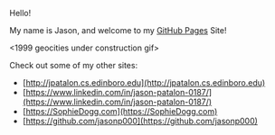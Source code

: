 Hello!

My name is Jason, and welcome to my [GitHub Pages](https://jasonp000.github.io) Site! 

<1999 geocities under construction gif>

Check out some of my other sites:
 * [http://jpatalon.cs.edinboro.edu](http://jpatalon.cs.edinboro.edu)
 * [https://www.linkedin.com/in/jason-patalon-0187/](https://www.linkedin.com/in/jason-patalon-0187/)
 * [https://SophieDogg.com](https://SophieDogg.com)
 * [https://github.com/jasonp000](https://github.com/jasonp000)

